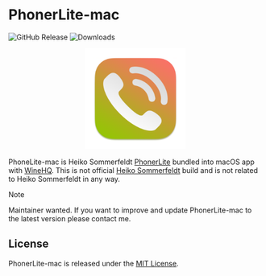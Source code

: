 # PhonerLite-mac

![GitHub Release](https://img.shields.io/github/v/release/shashinma/PhonerLite-mac?label=Release&display_name=tag&color=%2300A550)
![Downloads](https://img.shields.io/github/downloads/shashinma/PhonerLite-mac/total?label=Downloads&color=%230076CE)

<p align="center">
  <img src="Icon.png" width="200">
</p>

PhoneLite-mac is Heiko Sommerfeldt [PhonerLite](https://lite.phoner.de) bundled into macOS app with [WineHQ](https://www.winehq.org).
This is not official [Heiko Sommerfeldt](https://de.linkedin.com/in/heiko-sommerfeldt-1988885) build and is not related to Heiko Sommerfeldt in any way.

> [!NOTE]
>
> Maintainer wanted. If you want to improve and update PhonerLite-mac to the latest version please contact me.

<!--
## Installation

Can be easily installed with [Homebrew Cask](https://caskroom.github.io):

```sh
brew install --cask shashinma-phonerlite
```

## Update

Recommended way to update is to use [Homebrew Cask](https://caskroom.github.io):
```
brew update
brew upgrade --cask shashinma-phonerlite
```

## Note

To clear templates ->
-->

## License

PhonerLite-mac is released under the [MIT License](https://github.com/shashinma/PhonerLite-mac/blob/master/LICENSE).
